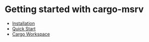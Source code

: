 # Getting started with cargo-msrv

* [Installation](installation.md)
* [Quick Start](quick-start.md)
* [Cargo Workspace](cargo-workspace.md)